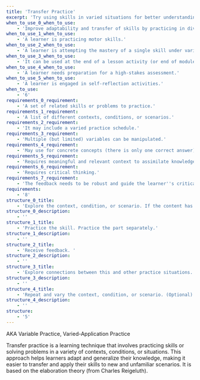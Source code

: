 ```yaml
---
title: 'Transfer Practice'
excerpt: 'Try using skills in varied situations for better understanding and adaptability. Examples include interdisciplinary projects and scenarios in different contexts.'
when_to_use_0_when_to_use:
    - 'Improve adaptability and transfer of skills by practicing in diverse conditions.'
when_to_use_1_when_to_use:
    - 'A learner is practicing motor skills.'
when_to_use_2_when_to_use:
    - 'A learner is attempting the mastery of a single skill under various conditions.'
when_to_use_3_when_to_use:
    - 'It can be used at the end of a lesson activity (or end of module/section formative), or when the lesson is the application of the concepts in various situations.'
when_to_use_4_when_to_use:
    - 'A learner needs preparation for a high-stakes assessment.'
when_to_use_5_when_to_use:
    - 'A learner is engaged in self-reflection activities.'
when_to_use:
    - '6'
requirements_0_requirement:
    - 'A set of related skills or problems to practice.'
requirements_1_requirement:
    - 'A list of different contexts, conditions, or scenarios.'
requirements_2_requirement:
    - 'It may include a varied practice schedule.'
requirements_3_requirement:
    - 'Multiple (but limited) variables can be manipulated.'
requirements_4_requirement:
    - 'May use for concrete concepts (there is only one correct answer)'
requirements_5_requirement:
    - 'Requires meaningful and relevant context to assimilate knowledge/skills. '
requirements_6_requirement:
    - 'Requires critical thinking.'
requirements_7_requirement:
    - 'The feedback needs to be robust and guide the learner''s critical thinking. '
requirements:
    - '8'
structure_0_title:
    - 'Explore the context, condition, or scenario. If the content has been introduced and practiced using another pattern [content review]. Also, it can optionally explore how skill practice might be adapted or adjusted to suit the context.'
structure_0_description:
    - ''
structure_1_title:
    - 'Practice the skill. Practice the part separately.'
structure_1_description:
    - ''
structure_2_title:
    - 'Receive feedback. '
structure_2_description:
    - ''
structure_3_title:
    - 'Explore connections between this and other practice situations. (Optional)'
structure_3_description:
    - ''
structure_4_title:
    - 'Repeat and vary the context, condition, or scenario. (Optional)'
structure_4_description:
    - ''
structure:
    - '5'
---
```

AKA Variable Practice, Varied-Application Practice

Transfer practice is a learning technique that involves practicing skills or solving problems in a variety of contexts, conditions, or situations. This approach helps learners adapt and generalize their knowledge, making it easier to transfer and apply their skills to new and unfamiliar scenarios. It is based on the elaboration theory (from Charles Reigeluth).